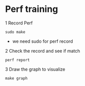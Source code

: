 # Perf training


1 Record Perf

```
sudo make
```

* we need sudo for perf record

2 Check the record and see if match

```
perf report
```

3 Draw the graph to visualize

```
make graph
```

